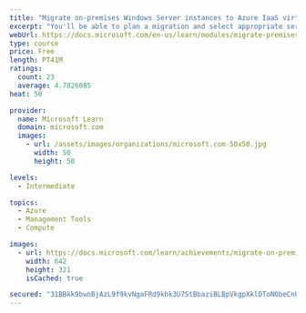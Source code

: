 ```yaml
---
title: "Migrate on-premises Windows Server instances to Azure IaaS virtual machines"
excerpt: "You'll be able to plan a migration and select appropriate server migration tools. You will also learn how to use Azure Migrate, how to assess physical servers, and how to migrate those servers."
webUrl: https://docs.microsoft.com/en-us/learn/modules/migrate-premises-windows-server-instances-azure-iaas-virtual-machines/
type: course
price: Free
length: PT41M
ratings:
  count: 23
  average: 4.7826085
heat: 50

provider:
  name: Microsoft Learn
  domain: microsoft.com
  images:
    - url: /assets/images/organizations/microsoft.com-50x50.jpg
      width: 50
      height: 50

levels:
  - Intermediate

topics:
  - Azure
  - Management Tools
  - Compute

images:
  - url: https://docs.microsoft.com/learn/achievements/migrate-on-premises-windows-server-instances-to-azure-iaas-vms-social.png
    width: 642
    height: 321
    isCached: true

secured: "31BBkk9bwnBjAzL9f9kvNgaFRd9khk3U7StBbaziBLBpVkgpXklDToNObeCnU9wjIvsGEvQQ/bkZxkQMmMy+/8xRO6NhkTlKcHC4AFLralOeoCEMSF9xusjpuDnzWXzQCa4UYquPFhQvZUnDsydqxGyDLF2Od55hgQ9M2GaD1sqkEgv6sKthmQtybqttcUcUnwF74yMveDg2jKn/RLgP8ikFfM4xwUx6Ct/AnQp9mn2n5xBRWIY5G9ap/y2ecuzWiHiM81IKG8DP0yobgMn7FNEy58+WItJNwR70cPcJTCtupc4Gpqyrbn71bR+HqFyCp1SFx0SCO1pWWVEyvZF/cIBIZXDE6WOpNX4Uvl3KpuMC9amcXfBxMHOqwjQ3Pab6cu2RoDnMY8gbF80fq8C4CkrbOycn9D7dZu974YoghCg=;0uUKPCDHKQDDuGYgB12qjw=="
---
```


